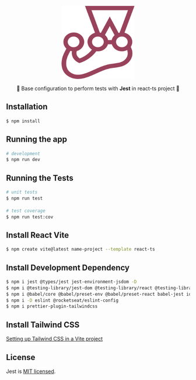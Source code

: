 <p align="center">
  <a href="http://nestjs.com/" target="blank"><img src="https://raw.githubusercontent.com/devicons/devicon/master/icons/jest/jest-plain.svg" width="200" alt="Nest Logo" /></a>
</p>


<p align="center">🚧 Base configuration to perform tests with <b>Jest</b> in react-ts project 🚧</p>

## Installation

```bash
$ npm install
```

## Running the app

```bash
# development
$ npm run dev
```

## Running the Tests

```bash
# unit tests
$ npm run test

# test coverage
$ npm run test:cov
```

## Install React Vite
```bash
$ npm create vite@latest name-project --template react-ts
```

## Install Development Dependency
```bash
$ npm i jest @types/jest jest-environment-jsdom -D
$ npm i @testing-library/jest-dom @testing-library/react @testing-library/user-event -D
$ npm i @babel/core @babel/preset-env @babel/preset-react babel-jest identity-obj-proxy jest-environment-jsdom -D
$ npm i -D eslint @rocketseat/eslint-config
$ npm i prettier-plugin-tailwindcss
```

## Install Tailwind CSS
<p>
  <a href="https://tailwindcss.com/docs/guides/vite" target="_blank">Setting up Tailwind CSS in a Vite project</a>
</p>

## License

Jest is [MIT licensed](LICENSE).
